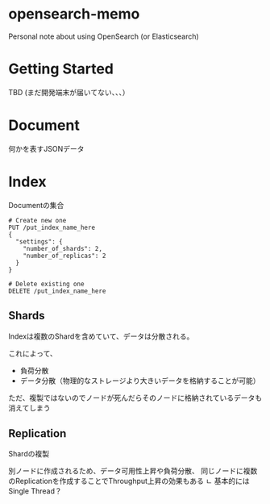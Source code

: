# opensearch-memo

Personal note about using OpenSearch (or Elasticsearch)


# Getting Started

TBD (まだ開発端末が届いてない、、、）


# Document

何かを表すJSONデータ


# Index

Documentの集合

```
# Create new one
PUT /put_index_name_here
{
  "settings": {
    "number_of_shards": 2,
    "number_of_replicas": 2 
  }
}

# Delete existing one
DELETE /put_index_name_here
```


## Shards

Indexは複数のShardを含めていて、データは分散される。

これによって、
- 負荷分散
- データ分散（物理的なストレージより大きいデータを格納することが可能）

ただ、複製ではないのでノードが死んだらそのノードに格納されているデータも消えてしまう


## Replication

Shardの複製

別ノードに作成されるため、データ可用性上昇や負荷分散、
同じノードに複数のReplicationを作成することでThroughput上昇の効果もある
ㄴ 基本的にはSingle Thread？



